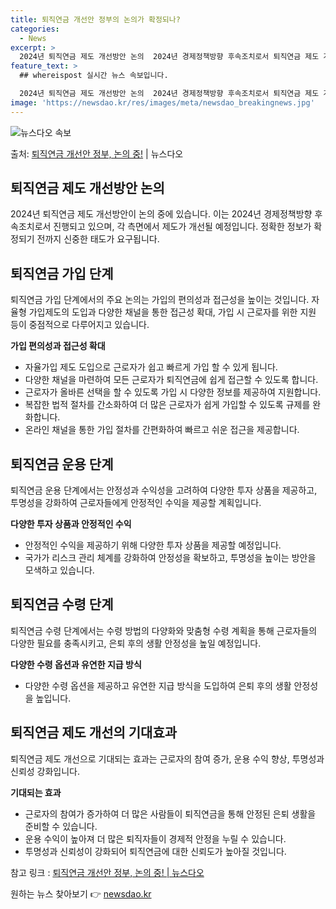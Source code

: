 ```yaml
---
title: 퇴직연금 개선안 정부의 논의가 확정되나?
categories:
  - News
excerpt: >
  2024년 퇴직연금 제도 개선방안 논의  2024년 경제정책방향 후속조치로서 퇴직연금 제도 개선방안에 대한 …
feature_text: >
  ## whereispost 실시간 뉴스 속보입니다.

  2024년 퇴직연금 제도 개선방안 논의  2024년 경제정책방향 후속조치로서 퇴직연금 제도 개선방안에 대한 …
image: 'https://newsdao.kr/res/images/meta/newsdao_breakingnews.jpg'
---
```


![뉴스다오 속보](https://newsdao.kr/res/images/meta/newsdao_breakingnews.jpg)

<p>출처: <a href="https://newsdao.kr/4380" rel="dofollow">퇴직연금 개선안 정부, 논의 중!</a> | 뉴스다오</p>

<h2 data-ke-size="size26">퇴직연금 제도 개선방안 논의</h2>
2024년 퇴직연금 제도 개선방안이 논의 중에 있습니다. 이는 2024년 경제정책방향 후속조치로서 진행되고 있으며, 각 측면에서 제도가 개선될 예정입니다. 정확한 정보가 확정되기 전까지 신중한 태도가 요구됩니다.

<h2 data-ke-size="size26">퇴직연금 가입 단계</h2>
<p data-ke-size="size16">퇴직연금 가입 단계에서의 주요 논의는 가입의 편의성과 접근성을 높이는 것입니다. 자율형 가입제도의 도입과 다양한 채널을 통한 접근성 확대, 가입 시 근로자를 위한 지원 등이 중점적으로 다루어지고 있습니다.</p>

**가입 편의성과 접근성 확대**<br>
- 자율가입 제도 도입으로 근로자가 쉽고 빠르게 가입 할 수 있게 됩니다.
- 다양한 채널을 마련하여 모든 근로자가 퇴직연금에 쉽게 접근할 수 있도록 합니다.
- 근로자가 올바른 선택을 할 수 있도록 가입 시 다양한 정보를 제공하여 지원합니다.
- 복잡한 법적 절차를 간소화하여 더 많은 근로자가 쉽게 가입할 수 있도록 규제를 완화합니다.
- 온라인 채널을 통한 가입 절차를 간편화하여 빠르고 쉬운 접근을 제공합니다.

<h2 data-ke-size="size26">퇴직연금 운용 단계</h2>
<p data-ke-size="size16">퇴직연금 운용 단계에서는 안정성과 수익성을 고려하여 다양한 투자 상품을 제공하고, 투명성을 강화하여 근로자들에게 안정적인 수익을 제공할 계획입니다.</p>

**다양한 투자 상품과 안정적인 수익**<br>
- 안정적인 수익을 제공하기 위해 다양한 투자 상품을 제공할 예정입니다.
- 국가가 리스크 관리 체계를 강화하여 안정성을 확보하고, 투명성을 높이는 방안을 모색하고 있습니다.

<h2 data-ke-size="size26">퇴직연금 수령 단계</h2>
<p data-ke-size="size16">퇴직연금 수령 단계에서는 수령 방법의 다양화와 맞춤형 수령 계획을 통해 근로자들의 다양한 필요를 충족시키고, 은퇴 후의 생활 안정성을 높일 예정입니다.</p>

**다양한 수령 옵션과 유연한 지급 방식**<br>
- 다양한 수령 옵션을 제공하고 유연한 지급 방식을 도입하여 은퇴 후의 생활 안정성을 높입니다.

<h2 data-ke-size="size26">퇴직연금 제도 개선의 기대효과</h2>
<p data-ke-size="size16">퇴직연금 제도 개선으로 기대되는 효과는 근로자의 참여 증가, 운용 수익 향상, 투명성과 신뢰성 강화입니다.</p>

**기대되는 효과**<br>
- 근로자의 참여가 증가하여 더 많은 사람들이 퇴직연금을 통해 안정된 은퇴 생활을 준비할 수 있습니다.
- 운용 수익이 높아져 더 많은 퇴직자들이 경제적 안정을 누릴 수 있습니다.
- 투명성과 신뢰성이 강화되어 퇴직연금에 대한 신뢰도가 높아질 것입니다.
  
참고 링크 : [퇴직연금 개선안 정부, 논의 중! | 뉴스다오](https://newsdao.kr/4380) 

원하는 뉴스 찾아보기 👉 <a href="https://newsdao.kr" rel="dofollow">newsdao.kr</a>


